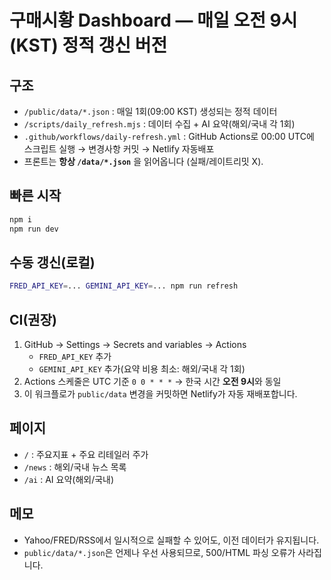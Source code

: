 # 구매시황 Dashboard — 매일 오전 9시(KST) 정적 갱신 버전

## 구조
- `/public/data/*.json` : 매일 1회(09:00 KST) 생성되는 정적 데이터
- `/scripts/daily_refresh.mjs` : 데이터 수집 + AI 요약(해외/국내 각 1회)
- `.github/workflows/daily-refresh.yml` : GitHub Actions로 00:00 UTC에 스크립트 실행 → 변경사항 커밋 → Netlify 자동배포
- 프론트는 **항상 `/data/*.json`** 을 읽어옵니다 (실패/레이트리밋 X).

## 빠른 시작
```bash
npm i
npm run dev
```

## 수동 갱신(로컬)
```bash
FRED_API_KEY=... GEMINI_API_KEY=... npm run refresh
```

## CI(권장)
1. GitHub → Settings → Secrets and variables → Actions
   - `FRED_API_KEY` 추가
   - `GEMINI_API_KEY` 추가(요약 비용 최소: 해외/국내 각 1회)
2. Actions 스케줄은 UTC 기준 `0 0 * * *` → 한국 시간 **오전 9시**와 동일
3. 이 워크플로가 `public/data` 변경을 커밋하면 Netlify가 자동 재배포합니다.

## 페이지
- `/` : 주요지표 + 주요 리테일러 주가
- `/news` : 해외/국내 뉴스 목록
- `/ai` : AI 요약(해외/국내)

## 메모
- Yahoo/FRED/RSS에서 일시적으로 실패할 수 있어도, 이전 데이터가 유지됩니다.
- `public/data/*.json`은 언제나 우선 사용되므로, 500/HTML 파싱 오류가 사라집니다.
